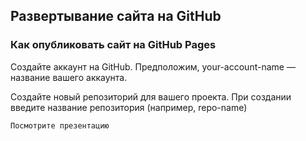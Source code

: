 ## Развертывание сайта на GitHub

### Как опубликовать сайт на GitHub Pages

Создайте аккаунт на GitHub. Предположим, your-account-name — название вашего аккаунта.

Cоздайте новый репозиторий для вашего проекта. При создании введите название репозитория (например, repo-name)
```markdown
Посмотрите презентацию
